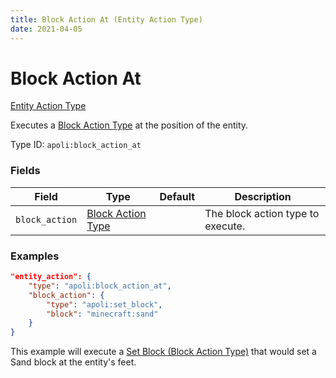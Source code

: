 ```yaml
---
title: Block Action At (Entity Action Type)
date: 2021-04-05
---
```


# Block Action At

[Entity Action Type](../entity_action_types.md)

Executes a [Block Action Type](../block_action_types.md) at the position of the entity.

Type ID: `apoli:block_action_at`

### Fields

Field          | Type                                          | Default | Description
---------------|-----------------------------------------------|---------|------------
`block_action` | [Block Action Type](../block_action_types.md) |         | The block action type to execute.

### Examples

```json
"entity_action": {
    "type": "apoli:block_action_at",
    "block_action": {
        "type": "apoli:set_block",
        "block": "minecraft:sand"
    }
}
```

This example will execute a [Set Block (Block Action Type)](../block_action_types/set_block.md) that would set a Sand block at the entity's feet.
